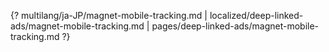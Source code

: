 {? multilang/ja-JP/magnet-mobile-tracking.md | localized/deep-linked-ads/magnet-mobile-tracking.md | pages/deep-linked-ads/magnet-mobile-tracking.md ?}
